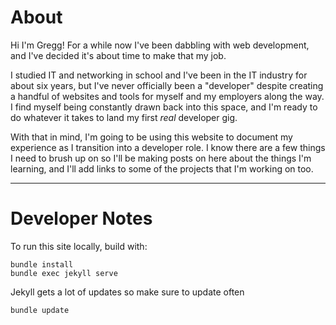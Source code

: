 # About

Hi I'm Gregg! For a while now I've been dabbling with web development, and I've decided it's about time to make that my job. 

I studied IT and networking in school and I've been in the IT industry for about six years, but I've never officially been a "developer" despite creating a handful of websites and tools for myself and my employers along the way. I find myself being constantly drawn back into this space, and I'm ready to do whatever it takes to land my first *real* developer gig.

With that in mind, I'm going to be using this website to document my experience as I transition into a developer role. I know there are a few things I need to brush up on so I'll be making posts on here about the things I'm learning, and I'll add links to some of the projects that I'm working on too.

---
# Developer Notes

To run this site locally, build with:

```
bundle install
bundle exec jekyll serve
```

Jekyll gets a lot of updates so make sure to update often

```
bundle update
```